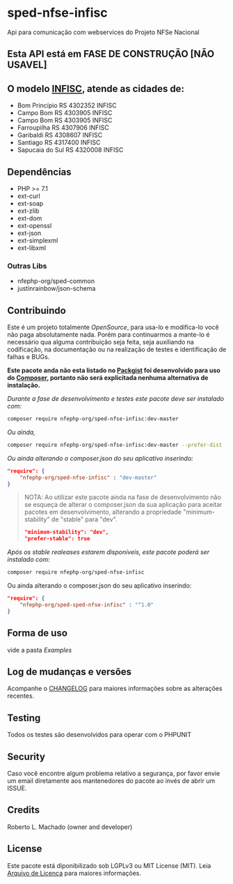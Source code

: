 # sped-nfse-infisc

Api para comunicação com webservices do Projeto NFSe Nacional

## Esta API está em FASE DE CONSTRUÇÃO [NÃO USAVEL]


## O modelo [INFISC](https://www.infisc.com.br/), atende as cidades de: 

- Bom Princípio	   RS	4302352	INFISC
- Campo Bom	   RS	4303905	INFISC
- Campo Bom	   RS	4303905	INFISC
- Farroupilha	   RS	4307906	INFISC
- Garibaldi	   RS	4308607	INFISC
- Santiago	   RS	4317400	INFISC
- Sapucaia do Sul  RS	4320008	INFISC


## Dependências

- PHP >= 7.1
- ext-curl
- ext-soap
- ext-zlib
- ext-dom
- ext-openssl
- ext-json
- ext-simplexml
- ext-libxml

### Outras Libs

- nfephp-org/sped-common
- justinrainbow/json-schema


## Contribuindo
Este é um projeto totalmente *OpenSource*, para usa-lo e modifica-lo você não paga absolutamente nada. Porém para continuarmos a mante-lo é necessário qua alguma contribuição seja feita, seja auxiliando na codificação, na documentação ou na realização de testes e identificação de falhas e BUGs.

**Este pacote anda não esta listado no [Packgist](https://packagist.org/) foi desenvolvido para uso do [Composer](https://getcomposer.org/), portanto não será explicitada nenhuma alternativa de instalação.**

*Durante a fase de desenvolvimento e testes este pacote deve ser instalado com:*
```bash
composer require nfephp-org/sped-nfse-infisc:dev-master
```

*Ou ainda,*
```bash
composer require nfephp-org/sped-nfse-infisc:dev-master --prefer-dist
```

*Ou ainda alterando o composer.json do seu aplicativo inserindo:*
```json
"require": {
    "nfephp-org/sped-nfse-infisc" : "dev-master"
}
```

> NOTA: Ao utilizar este pacote ainda na fase de desenvolvimento não se esqueça de alterar o composer.json da sua aplicação para aceitar pacotes em desenvolvimento, alterando a propriedade "minimum-stability" de "stable" para "dev".
> ```json
> "minimum-stability": "dev",
> "prefer-stable": true
> ```

*Após os stable realeases estarem disponíveis, este pacote poderá ser instalado com:*
```bash
composer require nfephp-org/sped-nfse-infisc
```
Ou ainda alterando o composer.json do seu aplicativo inserindo:
```json
"require": {
    "nfephp-org/sped-sped-nfse-infisc" : "^1.0"
}
```

## Forma de uso
vide a pasta *Examples*

## Log de mudanças e versões
Acompanhe o [CHANGELOG](CHANGELOG.md) para maiores informações sobre as alterações recentes.

## Testing

Todos os testes são desenvolvidos para operar com o PHPUNIT

## Security

Caso você encontre algum problema relativo a segurança, por favor envie um email diretamente aos mantenedores do pacote ao invés de abrir um ISSUE.

## Credits

Roberto L. Machado (owner and developer)

## License

Este pacote está diponibilizado sob LGPLv3 ou MIT License (MIT). Leia  [Arquivo de Licença](LICENSE.md) para maiores informações.


[ico-stable]: https://poser.pugx.org/nfephp-org/sped-nfse-infisc/version
[ico-stars]: https://img.shields.io/github/stars/nfephp-org/sped-nfse-infisc.svg?style=flat-square
[ico-forks]: https://img.shields.io/github/forks/nfephp-org/sped-nfse-infisc.svg?style=flat-square
[ico-issues]: https://img.shields.io/github/issues/nfephp-org/sped-nfse-infisc.svg?style=flat-square
[ico-travis]: https://img.shields.io/travis/nfephp-org/sped-nfse-infisc/master.svg?style=flat-square
[ico-scrutinizer]: https://img.shields.io/scrutinizer/coverage/g/nfephp-org/sped-nfse-infisc.svg?style=flat-square
[ico-code-quality]: https://img.shields.io/scrutinizer/g/nfephp-org/sped-nfse-infisc.svg?style=flat-square
[ico-downloads]: https://img.shields.io/packagist/dt/nfephp-org/sped-nfse-infisc.svg?style=flat-square
[ico-version]: https://img.shields.io/packagist/v/nfephp-org/sped-nfse-infisc.svg?style=flat-square
[ico-license]: https://poser.pugx.org/nfephp-org/nfephp/license.svg?style=flat-square
[ico-gitter]: https://img.shields.io/badge/GITTER-4%20users%20online-green.svg?style=flat-square

[link-packagist]: https://packagist.org/packages/nfephp-org/sped-nfse-infisc
[link-travis]: https://travis-ci.org/nfephp-org/sped-nfse-infisc
[link-scrutinizer]: https://scrutinizer-ci.com/g/nfephp-org/sped-nfse-infisc/code-structure
[link-code-quality]: https://scrutinizer-ci.com/g/nfephp-org/sped-nfse-infisc
[link-downloads]: https://packagist.org/packages/nfephp-org/sped-nfse-infisc
[link-author]: https://github.com/nfephp-org
[link-issues]: https://github.com/nfephp-org/sped-nfse-infisc/issues
[link-forks]: https://github.com/nfephp-org/sped-nfse-infisc/network
[link-stars]: https://github.com/nfephp-org/sped-nfse-infisc/stargazers
[link-gitter]: https://gitter.im/nfephp-org/sped-nfse-infisc?utm_source=badge&utm_medium=badge&utm_campaign=pr-badge&utm_content=badge